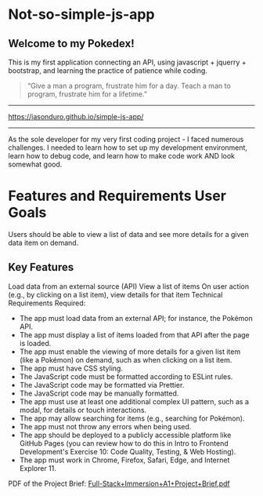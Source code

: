 # Not-so-simple-js-app
## Welcome to my Pokedex!
This is my first application connecting an API, using javascript + jquerry + bootstrap, and learning the practice of patience while coding. 

> “Give a man a program, frustrate him for a day. Teach a man to program, frustrate him for a lifetime.”

----
https://jasonduro.github.io/simple-js-app/

----

As the sole developer for my very first coding project - I faced numerous challenges. I needed to learn how to set up my development environment, learn how to debug code, and learn how to make code work AND look somewhat good.

# Features and Requirements User Goals
Users should be able to view a list of data and see more details for a given data item on demand. 

## Key Features
Load data from an external source (API)
View a list of items
On user action (e.g., by clicking on a list item), view details for that item
Technical Requirements
Required:
* The app must load data from an external API; for instance, the Pokémon API.
* The app must display a list of items loaded from that API after the page is loaded.
* The app must enable the viewing of more details for a given list item (like a Pokémon) on
demand, such as when clicking on a list item.
* The app must have CSS styling.
* The JavaScript code must be formatted according to ESLint rules.
* The JavaScript code may be formatted via Prettier.
* The JavaScript code may be manually formatted.
* The app must use at least one additional complex UI pattern, such as a modal, for details or
touch interactions.
* The app may allow searching for items (e.g., searching for Pokémon).
* The app must not throw any errors when being used.
* The app should be deployed to a publicly accessible platform like GitHub Pages (you can
review how to do this in Intro to Frontend Development's Exercise 10: Code Quality, Testing, &
Web Hosting).
* The app must work in Chrome, Firefox, Safari, Edge, and Internet Explorer 11.


PDF of the Project Brief: 
[Full-Stack+Immersion+A1+Project+Brief.pdf](https://github.com/jasonduro/simple-js-app/files/10371395/Full-Stack%2BImmersion%2BA1%2BProject%2BBrief.pdf)

